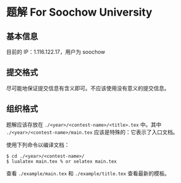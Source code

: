 题解 For Soochow University
===============================================================================

基本信息
-------------------------------------------------------------------------------
目前的 IP：1.116.122.17，用户为 soochow

提交格式
-------------------------------------------------------------------------------
尽可能地保证提交信息有含义即可。不应该使用没有意义的提交信息。

组织格式
-------------------------------------------------------------------------------
题解应该存放在 `./<year>/<contest-name>/<title>.tex` 中。其中
`./<year>/<contest-name>/main.tex` 应该是特殊的：它表示了入口文档。

使用下列命令以编译文档：
``` shell
$ cd ./<year>/<contest-name>/
$ lualatex main.tex % or xelatex main.tex
```

查看 `./example/main.tex` 和 `./example/title.tex` 查看最新的模板。
